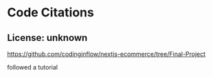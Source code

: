 # Code Citations

## License: unknown

https://github.com/codinginflow/nextjs-ecommerce/tree/Final-Project

followed a tutorial
